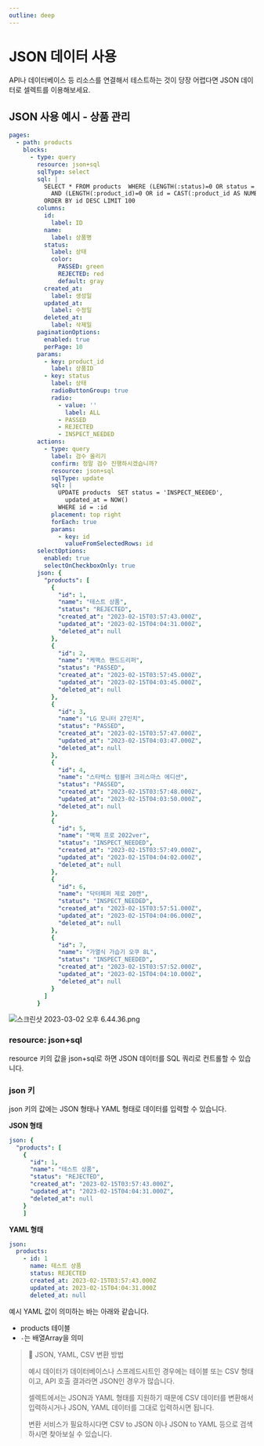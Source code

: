 ```yaml
---
outline: deep
---
```


# JSON 데이터 사용

API나 데이터베이스 등 리소스를 연결해서 테스트하는 것이 당장 어렵다면 JSON 데이터로 셀렉트를 이용해보세요. 

## JSON 사용 예시 - 상품 관리

```yaml
pages:
  - path: products
    blocks:
      - type: query
        resource: json+sql
        sqlType: select
        sql: |
          SELECT * FROM products  WHERE (LENGTH(:status)=0 OR status = :status)
            AND (LENGTH(:product_id)=0 OR id = CAST(:product_id AS NUMBER))
          ORDER BY id DESC LIMIT 100
        columns:
          id:
            label: ID
          name:
            label: 상품명
          status:
            label: 상태
            color:
              PASSED: green
              REJECTED: red
              default: gray
          created_at:
            label: 생성일
          updated_at:
            label: 수정일
          deleted_at:
            label: 삭제일
        paginationOptions:
          enabled: true
          perPage: 10
        params:
          - key: product_id
            label: 상품ID
          - key: status
            label: 상태
            radioButtonGroup: true
            radio:
              - value: ''
                label: ALL
              - PASSED
              - REJECTED
              - INSPECT_NEEDED
        actions:
          - type: query
            label: 검수 올리기
            confirm: 정말 검수 진행하시겠습니까?
            resource: json+sql
            sqlType: update
            sql: |
              UPDATE products  SET status = 'INSPECT_NEEDED',
                updated_at = NOW()
              WHERE id = :id
            placement: top right
            forEach: true
            params:
              - key: id
                valueFromSelectedRows: id
        selectOptions:
          enabled: true
          selectOnCheckboxOnly: true
        json: {
          "products": [
            {
              "id": 1,
              "name": "테스트 상품",
              "status": "REJECTED",
              "created_at": "2023-02-15T03:57:43.000Z",
              "updated_at": "2023-02-15T04:04:31.000Z",
              "deleted_at": null
            },
            {
              "id": 2,
              "name": "케맥스 핸드드리퍼",
              "status": "PASSED",
              "created_at": "2023-02-15T03:57:45.000Z",
              "updated_at": "2023-02-15T04:03:45.000Z",
              "deleted_at": null
            },
            {
              "id": 3,
              "name": "LG 모니터 27인치",
              "status": "PASSED",
              "created_at": "2023-02-15T03:57:47.000Z",
              "updated_at": "2023-02-15T04:03:47.000Z",
              "deleted_at": null
            },
            {
              "id": 4,
              "name": "스타벅스 텀블러 크리스마스 에디션",
              "status": "PASSED",
              "created_at": "2023-02-15T03:57:48.000Z",
              "updated_at": "2023-02-15T04:03:50.000Z",
              "deleted_at": null
            },
            {
              "id": 5,
              "name": "맥북 프로 2022ver",
              "status": "INSPECT_NEEDED",
              "created_at": "2023-02-15T03:57:49.000Z",
              "updated_at": "2023-02-15T04:04:02.000Z",
              "deleted_at": null
            },
            {
              "id": 6,
              "name": "닥터페퍼 제로 20캔",
              "status": "INSPECT_NEEDED",
              "created_at": "2023-02-15T03:57:51.000Z",
              "updated_at": "2023-02-15T04:04:06.000Z",
              "deleted_at": null
            },
            {
              "id": 7,
              "name": "가열식 가습기 오쿠 8L",
              "status": "INSPECT_NEEDED",
              "created_at": "2023-02-15T03:57:52.000Z",
              "updated_at": "2023-02-15T04:04:10.000Z",
              "deleted_at": null
            }
          ]
        }
```

![](https://files.readme.io/6e65d13-_2023-03-02__6.44.36.png "스크린샷 2023-03-02 오후 6.44.36.png")

### resource: json+sql

resource 키의 값을 json+sql로 하면 JSON 데이터를 SQL 쿼리로 컨트롤할 수 있습니다. 

### json 키

json 키의 값에는 JSON 형태나 YAML 형태로 데이터를 입력할 수 있습니다. 

**JSON 형태** 

```yaml
json: {
  "products": [
    {
      "id": 1,
      "name": "테스트 상품",
      "status": "REJECTED",
      "created_at": "2023-02-15T03:57:43.000Z",
      "updated_at": "2023-02-15T04:04:31.000Z",
      "deleted_at": null
    }
	]
```

**YAML 형태** 

```yaml
json:
  products:
    - id: 1
      name: 테스트 상품
      status: REJECTED
      created_at: 2023-02-15T03:57:43.000Z
      updated_at: 2023-02-15T04:04:31.000Z
      deleted_at: null
```

예시 YAML 값이 의미하는 바는 아래와 같습니다. 

- products 테이블
- `-`는 배열Array을 의미

> 📘 JSON, YAML, CSV 변환 방법
> 
> 예시 데이터가 데이터베이스나 스프레드시트인 경우에는 테이블 또는 CSV 형태이고, API 호출 결과라면 JSON인 경우가 많습니다.
> 
> 셀렉트에서는 JSON과 YAML 형태를 지원하기 때문에 CSV 데이터를 변환해서 입력하시거나 JSON, YAML 데이터를 그대로 입력하시면 됩니다. 
> 
> 변환 서비스가 필요하시다면 CSV to JSON 이나 JSON to YAML 등으로 검색하시면 찾아보실 수 있습니다.
